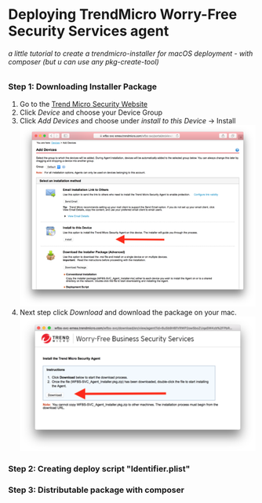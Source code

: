 # Deploying TrendMicro Worry-Free Security Services agent
###### a little tutorial to create a trendmicro-installer for macOS deployment - with composer (but u can use any pkg-create-tool)


### Step 1: Downloading Installer Package
1. Go to the [Trend Micro Security Website](https://wfbs-svc-emea.trendmicro.com/) 
2. Click *Device* and choose your Device Group
3. Click *Add Devices* and choose under *install to this Device* -> Install
![1](images/Screenshot1.png)
4. Next step click *Download* and download the package on your mac.
![2](images/Screenshot2.png)

### Step 2: Creating deploy script "Identifier.plist"

### Step 3: Distributable package with composer

